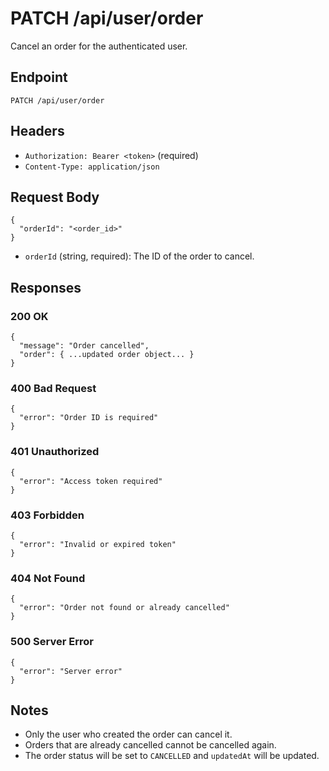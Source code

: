 # PATCH /api/user/order

Cancel an order for the authenticated user.

## Endpoint

```
PATCH /api/user/order
```

## Headers

- `Authorization: Bearer <token>` (required)
- `Content-Type: application/json`

## Request Body

```
{
  "orderId": "<order_id>"
}
```
- `orderId` (string, required): The ID of the order to cancel.

## Responses

### 200 OK
```
{
  "message": "Order cancelled",
  "order": { ...updated order object... }
}
```

### 400 Bad Request
```
{
  "error": "Order ID is required"
}
```

### 401 Unauthorized
```
{
  "error": "Access token required"
}
```

### 403 Forbidden
```
{
  "error": "Invalid or expired token"
}
```

### 404 Not Found
```
{
  "error": "Order not found or already cancelled"
}
```

### 500 Server Error
```
{
  "error": "Server error"
}
```

## Notes
- Only the user who created the order can cancel it.
- Orders that are already cancelled cannot be cancelled again.
- The order status will be set to `CANCELLED` and `updatedAt` will be updated.
